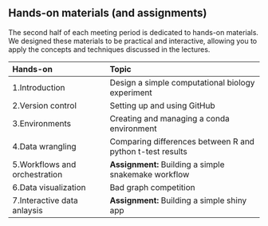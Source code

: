 ## Hands-on materials (and assignments)

The second half of each meeting period is dedicated to hands-on materials.
We designed these materials to be practical and interactive, allowing you to apply the concepts and techniques discussed in the lectures.

| Hands-on | Topic |
| :------- | :---- |
| 1.Introduction | Design a simple computational biology experiment |
| 2.Version control | Setting up and using GitHub |
| 3.Environments | Creating and managing a conda environment |
| 4.Data wrangling | Comparing differences between R and python t-test results |
| 5.Workflows and orchestration | **Assignment:** Building a simple snakemake workflow |
| 6.Data visualization | Bad graph competition |
| 7.Interactive data anlaysis | **Assignment:** Building a simple shiny app |
